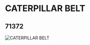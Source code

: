 # CATERPILLAR BELT
## 71372
![CATERPILLAR BELT](https://lc-www-live-s.legocdn.com/media/bricks/5/2/4107488.jpg)